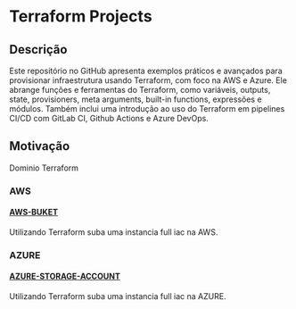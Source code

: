 # Terraform Projects


## Descrição
Este repositório no GitHub apresenta exemplos práticos e avançados para provisionar infraestrutura usando Terraform, com foco na AWS e Azure. Ele abrange funções e ferramentas do Terraform, como variáveis, outputs, state, provisioners, meta arguments, built-in functions, expressões e módulos. Também inclui uma introdução ao uso do Terraform em pipelines CI/CD com GitLab CI, Github Actions e Azure DevOps.

## Motivação
Dominio Terraform

### AWS
#### [AWS-BUKET](/AWS-BUCEKT/)

Utilizando Terraform suba uma instancia full iac na AWS.

### AZURE
#### [AZURE-STORAGE-ACCOUNT](/AZURE-STORAGE-ACCOUNT/)

Utilizando Terraform suba uma instancia full iac na AZURE.
